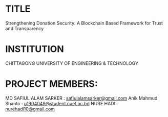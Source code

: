 # TITLE

Strengthening Donation Security: A Blockchain Based Framework for Trust and Transparency

# INSTITUTION

CHITTAGONG UNIVERSITY OF ENGINEERING & TECHNOLOGY

# PROJECT MEMBERS:

MD SAFIUL ALAM SARKER : safiulalamsarker@gmail.com
Anik Mahmud Shanto : u1904049@student.cuet.ac.bd
NURE HADI : nurehadi10@gmail.com
